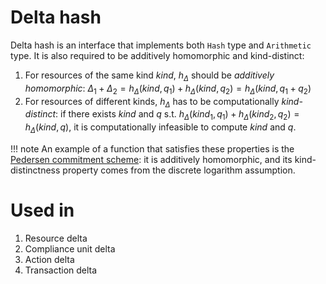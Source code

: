 # Delta hash

Delta hash is an interface that implements both `Hash` type and `Arithmetic` type. It is also required to be additively homomorphic and kind-distinct:

<!--ᚦ«Can we add an explanation of the name (as a footnote)?»-->

1. For resources of the same kind $kind$, $h_{\Delta}$ should be *additively homomorphic*:
$\Delta_1 + \Delta_2 = h_{\Delta}(kind, q_1) + h_{\Delta}(kind, q_2) = h_{\Delta}(kind, q_1 + q_2)$
2. For resources of different kinds, $h_\Delta$ has to be computationally *kind-distinct*: if there exists $kind$ and $q$ s.t. $h_\Delta(kind_1, q_1) + h_\Delta(kind_2, q_2) = h_\Delta(kind, q)$, it is computationally infeasible to compute $kind$ and $q$.

<!--ᚦ«Can we recall the conventions for $h_{\Delta}$»-->
<!--ᚦ«How do we apply a hash function to several arguments? Do we have an implicity pairing on the datatypes? If so, we should make it explicit. Is it concatenation of the bit-strings? If so, please explain.»-->
<!--ᚦ«"it is computationally infeasible to compute $kind$ and $q$." From what? Is it from $\{\mathit{kind}_1,\mathit{kind}_2,q_1,q_2\}?»-->

!!! note
    An example of a function that satisfies these properties is the [Pedersen commitment scheme](https://link.springer.com/content/pdf/10.1007/3-540-46766-1_9.pdf#page=3): it is additively homomorphic, and its kind-distinctness property comes from the discrete logarithm assumption.

<!--ᚦ«Which function from the paper?»-->
<!--ᚦ«Please spell out how the instantiation works.»-->

# Used in
1. Resource delta
2. Compliance unit delta
3. Action delta
4. Transaction delta

<!--ᚦ«wiki links would make it clickable »-->
